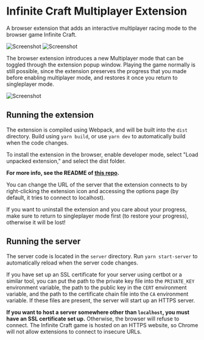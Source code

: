 # Infinite Craft Multiplayer Extension

A browser extension that adds an interactive multiplayer racing mode to the browser game Infinite Craft.

![Screenshot](https://i.imgur.com/aIOKf3i.png)
![Screenshot](https://i.imgur.com/m6vmqnC.png)

The browser extension introduces a new Multiplayer mode that can be toggled through the extension popup window. Playing the game normally is still possible, since the extension preserves the progress that you made before enabling multiplayer mode, and restores it once you return to singleplayer mode.

![Screenshot](https://i.imgur.com/71TuTUo.png)

## Running the extension
The extension is compiled using Webpack, and will be built into the `dist` directory. Build using `yarn build`, or use `yarn dev` to automatically build when the code changes.

To install the extension in the browser, enable developer mode, select "Load unpacked extension," and select the dist folder. 

**For more info, see the README of [this repo](https://github.com/whitnotmax/create-react-chrome-extension).**

You can change the URL of the server that the extension connects to by right-clicking the extension icon and accessing the options page (by default, it tries to connect to localhost).

If you want to uninstall the extension and you care about your progress, make sure to return to singleplayer mode first (to restore your progress), otherwise it will be lost!

## Running the server
The server code is located in the `server` directory. Run `yarn start-server` to automatically reload when the server code changes. 

If you have set up an SSL certificate for your server using certbot or a similar tool, you can put the path to the private key file into the `PRIVATE_KEY` environment variable, the path to the public key in the `CERT` environment variable, and the path to the certificate chain file into the `CA` environment variable. If these files are present, the server will start up an HTTPS server.

**If you want to host a server somewhere other than `localhost`, you must have an SSL certificate set up.** Otherwise, the browser will refuse to connect. The Infinite Craft game is hosted on an HTTPS website, so Chrome will not allow extensions to connect to insecure URLs. 